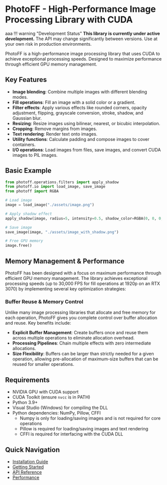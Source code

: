 # PhotoFF - High-Performance Image Processing Library with CUDA

aaa
!!! warning "Development Status"
    **This library is currently under active development.** The API may change significantly between versions. Use at your own risk in production environments.

PhotoFF is a high-performance image processing library that uses CUDA to achieve exceptional processing speeds. Designed to maximize performance through efficient GPU memory management.

## Key Features

- **Image blending**: Combine multiple images with different blending modes.
- **Fill operations**: Fill an image with a solid color or a gradient.
- **Filter effects**: Apply various effects like rounded corners, opacity adjustment, flipping, grayscale conversion, stroke, shadow, and Gaussian blur.
- **Resizing**: Resize images using bilinear, nearest, or bicubic interpolation.
- **Cropping**: Remove margins from images.
- **Text rendering**: Render text onto images.
- **Utility functions**: Calculate padding and compose images to cover containers.
- **I/O operations**: Load images from files, save images, and convert CUDA images to PIL images.

## Basic Example

```python
from photoff.operations.filters import apply_shadow
from photoff.io import load_image, save_image
from photoff import RGBA

# Load image
image = load_image("./assets/image.png")

# Apply shadow effect
apply_shadow(image, radius=5, intensity=0.5, shadow_color=RGBA(0, 0, 0, 255), inner=True)

# Save image
save_image(image, "./assets/image_with_shadow.png")

# Free GPU memory
image.free()
```

## Memory Management & Performance

PhotoFF has been designed with a focus on maximum performance through efficient GPU memory management. The library achieves exceptional processing speeds (up to 30,000 FPS for fill operations at 1920p on an RTX 3070) by implementing several key optimization strategies:

### Buffer Reuse & Memory Control

Unlike many image processing libraries that allocate and free memory for each operation, PhotoFF gives you complete control over buffer allocation and reuse. Key benefits include:

- **Explicit Buffer Management**: Create buffers once and reuse them across multiple operations to eliminate allocation overhead.
- **Processing Pipelines**: Chain multiple effects with zero intermediate allocations.
- **Size Flexibility**: Buffers can be larger than strictly needed for a given operation, allowing pre-allocation of maximum-size buffers that can be reused for smaller operations.

## Requirements

- NVIDIA GPU with CUDA support
- CUDA Toolkit (ensure `nvcc` is in PATH)
- Python 3.9+
- Visual Studio (Windows) for compiling the DLL
- Python dependencies: NumPy, Pillow, CFFI
    - Numpy is only for loading/saving images and is not required for core operations
    - Pillow is required for loading/saving images and text rendering
    - CFFI is required for interfacing with the CUDA DLL

## Quick Navigation

- [Installation Guide](user-guide/installation.md)
- [Getting Started](user-guide/getting-started.md)
- [API Reference](api/core/cuda-image.md)
- [Performance](advanced/performance.md)
